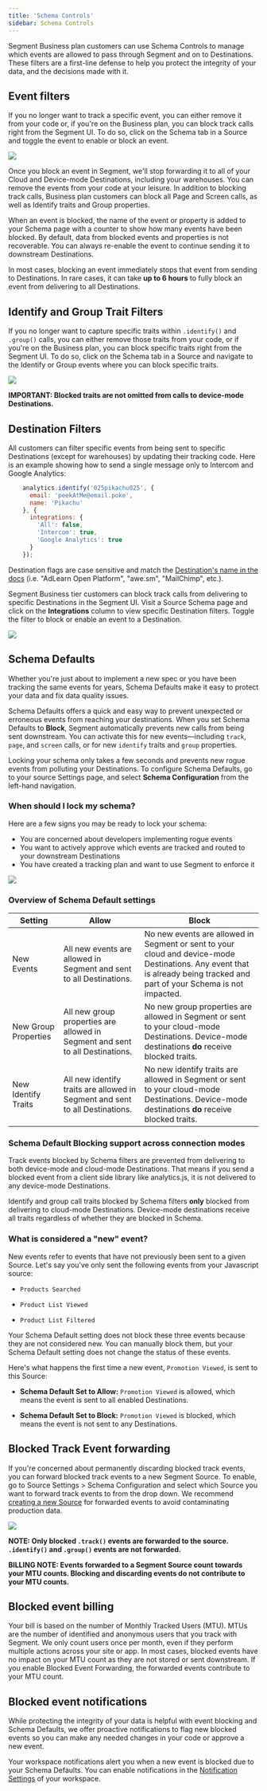 ```yaml
---
title: 'Schema Controls'
sidebar: Schema Controls
---
```


Segment Business plan customers can use Schema Controls to manage which events are allowed to pass through Segment and on to Destinations. These filters are a first-line defense to help you protect the integrity of your data, and the decisions made with it.

## Event filters

If you no longer want to track a specific event, you can either remove it from your code or, if you're on the Business plan, you can block track calls right from the Segment UI. To do so, click on the Schema tab in a Source and toggle the event to enable or block an event.


![](images/asset_ZCRZqdO9.gif)


Once you block an event in Segment, we'll stop forwarding it to all of your Cloud and Device-mode Destinations, including your warehouses. You can remove the events from your code at your leisure. In addition to blocking track calls, Business plan customers can block all Page and Screen calls, as well as Identify traits and Group properties.

When an event is blocked, the name of the event or property is added to your Schema page with a counter to show how many events have been blocked. By default, data from blocked events and properties is not recoverable. You can always re-enable the event to continue sending it to downstream Destinations.

In most cases, blocking an event immediately stops that event from sending to Destinations. In rare cases, it can take **up to 6 hours** to fully block an event from delivering to all Destinations.


## Identify and Group Trait Filters

If you no longer want to capture specific traits within `.identify()` and `.group()` calls, you can either remove those traits from your code, or if you're on the Business plan, you can block specific traits right from the Segment UI. To do so, click on the Schema tab in a Source and navigate to the Identify or Group events where you can block specific traits.


![](images/disable-trait.gif)

**IMPORTANT: Blocked traits are not omitted from calls to device-mode Destinations.**

## Destination Filters

All customers can filter specific events from being sent to specific Destinations (except for warehouses) by updating their tracking code. Here is an example showing how to send a single message only to Intercom and Google Analytics:

```js
    analytics.identify('025pikachu025', {
      email: 'peekAtMe@email.poke',
      name: 'Pikachu'
    }, {
      integrations: {
        'All': false,
        'Intercom': true,
        'Google Analytics': true
      }
    });
```

Destination flags are case sensitive and match the [Destination's name in the docs](https://segment.com/docs/connections/destinations/) (i.e. "AdLearn Open Platform", "awe.sm", "MailChimp", etc.).

Segment Business tier customers can block track calls from delivering to specific Destinations in the Segment UI. Visit a Source Schema page and click on the **Integrations** column to view specific Destination filters. Toggle the filter to block or enable an event to a Destination.


![](images/asset_d3SRmkWy.gif)

## Schema Defaults

Whether you're just about to implement a new spec or you have been tracking the same events for years, Schema Defaults make it easy to protect your data and fix data quality issues.

Schema Defaults offers a quick and easy way to prevent unexpected or erroneous events from reaching your destinations. When you set Schema Defaults to **Block**, Segment automatically prevents new calls from being sent downstream. You can activate this for new events—including `track`, `page`, and `screen` calls, or for new `identify` traits and `group` properties.

Locking your schema only takes a few seconds and prevents new rogue events from polluting your Destinations. To configure Schema Defaults, go to your source Settings page, and select **Schema Configuration** from the left-hand navigation.

### When should I lock my schema?

Here are a few signs you may be ready to lock your schema:

- You are concerned about developers implementing rogue events
- You want to actively approve which events are tracked and routed to your downstream Destinations
- You have created a tracking plan and want to use Segment to enforce it

![](images/asset_A8jUVuph.gif)


### Overview of Schema Default settings

| Setting              | Allow                                                                | Block                             |
| -------------------- | -------------------------------------------------------------------- | --------------------------------- |
| New Events           | All new events are allowed in Segment and sent to all Destinations.| No new events are allowed in Segment or sent to your cloud and device-mode Destinations. Any event that is already being tracked and part of your Schema is not impacted. |
| New Group Properties | All new group properties are allowed in Segment and sent to all Destinations. | No new group properties are allowed in Segment or sent to your cloud-mode Destinations. Device-mode destinations **do** receive blocked traits. |
| New Identify Traits  | All new identify traits are allowed in Segment and sent to all Destinations.  | No new identify traits are allowed in Segment or sent to your cloud-mode Destinations. Device-mode destinations **do** receive blocked traits.|


### Schema Default Blocking support across connection modes

Track events blocked by Schema filters are prevented from delivering to both device-mode and cloud-mode Destinations. That means if you send a blocked event from a client side library like analytics.js, it is not delivered to any device-mode Destinations.

Identify and group call traits blocked by Schema filters **only** blocked from delivering to cloud-mode Destinations. Device-mode destinations receive all traits regardless of whether they are blocked in Schema.



### What is considered a "new" event?

New events refer to events that have not previously been sent to a given Source. Let's say you've only sent the following events from your Javascript source:

- `Products Searched`

- `Product List Viewed`

- `Product List Filtered`

Your Schema Default setting does not block these three events because they are not considered new. You can manually block them, but your Schema Default setting does not change the status of these events. 

Here's what happens the first time a new event, `Promotion Viewed`, is sent to this Source:

- **Schema Default Set to Allow:** `Promotion Viewed` is allowed, which means the event is sent to all enabled Destinations.

- **Schema Default Set to Block:** `Promotion Viewed` is blocked, which means the event is not sent to any Destinations.


## Blocked Track Event forwarding

If you're concerned about permanently discarding blocked track events, you can forward blocked track events to a new Segment Source. To enable, go to Source Settings > Schema Configuration and select which Source you want to forward track events to from the drop down. We recommend [creating a new Source](https://segment.com/docs/guides/general/what-is-a-source/) for forwarded events to avoid contaminating production data.

![](images/advanced-settings.png)

**NOTE: Only blocked `.track()` events are forwarded to the source. `.identify()` and `.group()` events are not forwarded.**

**BILLING NOTE: Events forwarded to a Segment Source count towards your MTU counts. Blocking and discarding events do not contribute to your MTU counts.**

## Blocked event billing

Your bill is based on the number of Monthly Tracked Users (MTU). MTUs are the number of identified and anonymous users that you track with Segment. We only count users once per month, even if they perform multiple actions across your site or app. In most cases, blocked events have no impact on your MTU count as they are not stored or sent downstream. If you enable Blocked Event Forwarding, the forwarded events contribute to your MTU count.

## Blocked event notifications

While protecting the integrity of your data is helpful with event blocking and Schema Defaults, we offer proactive notifications to flag new blocked events so you can make any needed changes in your code or approve a new event.

Your workspace notifications alert you when a new event is blocked due to your Schema Defaults. You can enable notifications in the [Notification Settings](https://app.segment.com/goto-my-workspace/settings/notifications) of your workspace.
